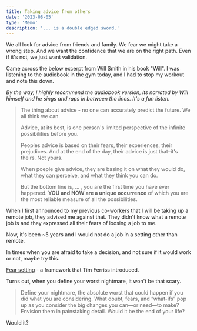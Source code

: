 ```yaml
---
title: Taking advice from others
date: '2023-08-05'
type: 'Memo'
description: '... is a double edged sword.'
---
```


We all look for advice from friends and family. We fear we might take a wrong step. And we want the confidence that we are on the right path. Even if it's not, we just want validation.

Came across the below excerpt from Will Smith in his book "Will". I was listening to the audiobook in the gym today, and I had to stop my workout and note this down.

*By the way, I highly recommend the audiobook version, its narrated by Will himself and he sings and raps in between the lines. It's a fun listen.*

> The thing about advice - no one can accurately predict the future. We all think we can. 
> 
> Advice, at its best, is one person's limited perspective of the infinite possibilities before you.
> 
> Peoples advice is based on their fears, their experiences, their prejudices. And at the end of the day, their advice is just that–it's theirs. Not yours.
> 
> When poeple give advice, they are basing it on what they would do, what they can perceive, and what they think you can do.
> 
> But the bottom line is, ... , you are the first time you have ever happened. **YOU and NOW are a unique occurrence** of which you are the most reliable measure of all the possibilities.

When I first announced to my previous co-workers that I will be taking up a remote job, they advised me against that. They didn't know what a remote job is and they expressed all their fears of loosing a job to me.

Now, it's been ~5 years and I would not do a job in a setting other than remote.

In times when you are afraid to take a decision, and not sure if it would work or not, maybe try this.

[Fear setting](https://tim.blog/2017/05/15/fear-setting/) - a framework that Tim Ferriss introduced.

Turns out, when you define your worst nightmare, it won't be that scary.

> Define your nightmare, the absolute worst that could happen if you did what you are considering. What doubt, fears, and “what-ifs” pop up as you consider the big changes you can—or need—to make? Envision them in painstaking detail. Would it be the end of your life?

Would it?
